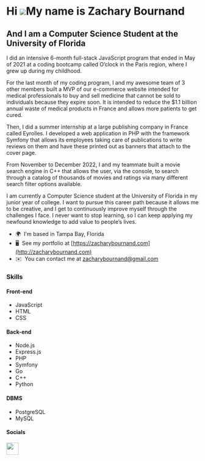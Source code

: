 Hi ![](https://user-images.githubusercontent.com/18350557/176309783-0785949b-9127-417c-8b55-ab5a4333674e.gif)My name is Zachary Bournand
========================================================================================================================================

And I am a Computer Science Student at the University of Florida
----------------------------------------------------------------

I did an intensive 6-month full-stack JavaScript program that ended in May of 2021 at a coding bootcamp called O’clock in the Paris region, where I grew up during my childhood.

For the last month of my coding program, I and my awesome team of 3 other members built a MVP of our e-commerce website intended for medical professionals to buy and sell medicine that cannot be sold to individuals because they expire soon. It is intended to reduce the $1.1 billion annual waste of medical products in France and allows more patients to get cured.

Then, I did a summer internship at a large publishing company in France called Eyrolles. I developed a web application in PHP with the framework Symfony that allows its employees taking care of publications to write reviews on them and have these printed out as banners that attach to the cover page.

From November to December 2022, I and my teammate built a movie search engine in C++ that allows the user, via the console, to search through a catalog of thousands of movies and ratings via many different search filter options available. 

I am currently a Computer Science student at the University of Florida in my junior year of college. I want to pursue this career path because it allows me to be creative, and I get to continuously improve myself through the challenges I face. I never want to stop learning, so I can keep applying my newfound knowledge to add value to people’s lives.

* 🌍  I'm based in Tampa Bay, Florida
* 🖥️  See my portfolio at [https://zacharybournand.com](http://zacharybournand.com)
* ✉️  You can contact me at [zacharybournand@gmail.com](mailto:zacharybournand@gmail.com)


### Skills

#### Front-end

- JavaScript
- HTML
- CSS

#### Back-end

- Node.js
- Express.js
- PHP
- Symfony
- Go
- C++
- Python

#### DBMS

- PostgreSQL
- MySQL

#### Socials
<a href="https://www.linkedin.com/in/zachary-bournand-6908a5168" target="_blank" rel="noreferrer"><img src="https://raw.githubusercontent.com/danielcranney/readme-generator/main/public/icons/socials/linkedin.svg" width="32" height="32" /></a></p>
